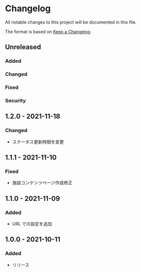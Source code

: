 # Changelog

All notable changes to this project will be documented in this file.

The format is based on [Keep a Changelog](http://keepachangelog.com/).

## Unreleased

### Added

### Changed

### Fixed

### Security

## 1.2.0 - 2021-11-18

### Changed

-   ステータス更新時間を変更

## 1.1.1 - 2021-11-10

### Fixed

-   施設コンテンツページ作成修正

## 1.1.0 - 2021-11-09

### Added

-   URL での設定を追加

## 1.0.0 - 2021-10-11

### Added

-   リリース
